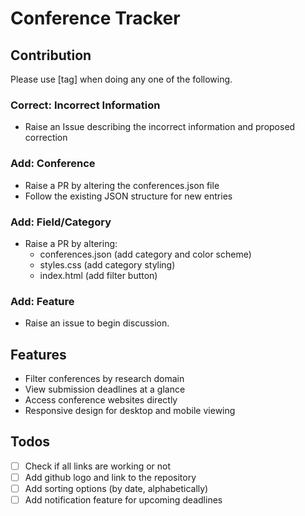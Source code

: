 # Conference Tracker

## Contribution
Please use [tag] when doing any one of the following.

### Correct: Incorrect Information
- Raise an Issue describing the incorrect information and proposed correction

### Add: Conference
- Raise a PR by altering the conferences.json file
- Follow the existing JSON structure for new entries

### Add: Field/Category
- Raise a PR by altering:
  - conferences.json (add category and color scheme)
  - styles.css (add category styling)
  - index.html (add filter button)

### Add: Feature
- Raise an issue to begin discussion.

## Features
- Filter conferences by research domain
- View submission deadlines at a glance
- Access conference websites directly
- Responsive design for desktop and mobile viewing

## Todos
- [ ] Check if all links are working or not
- [ ] Add github logo and link to the repository
- [ ] Add sorting options (by date, alphabetically)
- [ ] Add notification feature for upcoming deadlines